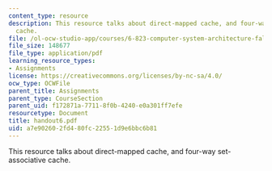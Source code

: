 ```yaml
---
content_type: resource
description: This resource talks about direct-mapped cache, and four-way set-associative
  cache.
file: /ol-ocw-studio-app/courses/6-823-computer-system-architecture-fall-2005/a7e902602fd480fc22551d9e6bbc6b81_handout6.pdf
file_size: 148677
file_type: application/pdf
learning_resource_types:
- Assignments
license: https://creativecommons.org/licenses/by-nc-sa/4.0/
ocw_type: OCWFile
parent_title: Assignments
parent_type: CourseSection
parent_uid: f172871a-7711-8f0b-4240-e0a301ff7efe
resourcetype: Document
title: handout6.pdf
uid: a7e90260-2fd4-80fc-2255-1d9e6bbc6b81
---
```

This resource talks about direct-mapped cache, and four-way set-associative cache.